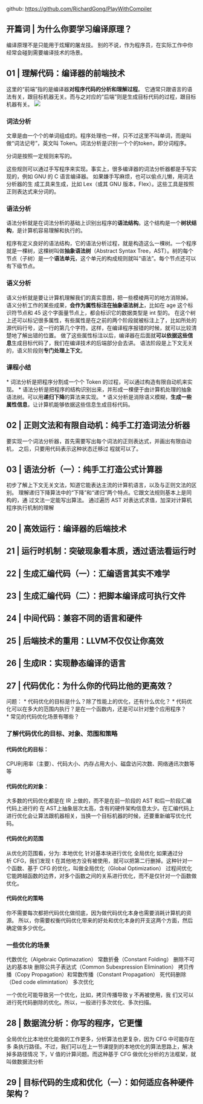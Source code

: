 github: https://github.com/RichardGong/PlayWithCompiler




## 开篇词 | 为什么你要学习编译原理？
编译原理不是只能用于炫耀的屠龙技。 别的不说，作为程序员，在实际工作中你经常会碰到需要编译技术的场景。


## 01 | 理解代码：编译器的前端技术
这里的“前端”指的是编译器**对程序代码的分析和理解过程**。
它通常只跟语言的语法有关，跟目标机器无关。而与之对应的“后端”则是生成目标代码的过程，跟目标机器有关。
![](https://sunxvming.com/imgs/50d447ee-b192-4f7d-b236-fbf070db87e1.jpg)
### 词法分析
文章是由一个个的单词组成的。程序处理也一样，只不过这里不叫单词，而是叫做“词法记号”，英文叫 Token。词法分析是识别一个个的token，即分词程序。

分词是按照一定规则来写的。

这些规则可以通过手写程序来实现。事实上，很多编译器的词法分析器都是手写实现的，例如 GNU 的 C 语言编译器。
如果嫌手写麻烦，也可以偷点儿懒，用词法分析器的生 成工具来生成，比如 Lex（或其 GNU 版本，Flex）。这些工具是按照正则表达式来分词的。


### 语法分析
语法分析就是在词法分析的基础上识别出程序的**语法结构**。这个结构是一个**树状结构**，是计算机容易理解和执行的。

程序有定义良好的语法结构，它的语法分析过程，就是构造这么一棵树。一个程序就是一棵树，这棵树叫做**抽象语法树**（Abstract Syntax Tree，AST）。树的每个节点（子树）是一个**语法单元**，这个单元的构成规则就叫“语法”。每个节点还可以有下级节点。


### 语义分析
语义分析就是要让计算机理解我们的真实意图，把一些模棱两可的地方消除掉。
语义分析工作的某些成果，**会作为属性标注在抽象语法树上**，比如在 age 这个标识符节点和 45 这个字面量节点上，都会标识它的数据类型是 int 型的。
在这个树上还可以标记很多属性，有些属性是在之前的两个阶段就被标注上了，比如所处的源代码行号，这一行的第几个字符。这样，在编译程序报错的时候，就可以比较清楚地了解出错的位置。
做了这些属性标注以后，编译器在后面就**可以依据这些信息**生成目标代码了，我们在编译技术的后端部分会去讲。
语法阶段是上下文无关的，语义阶段则**专门处理上下文**。



### 课程小结
* 词法分析是把程序分割成一个个 Token 的过程，可以通过构造有限自动机来实现。
* 语法分析是把程序的结构识别出来，并形成一棵便于由计算机处理的抽象语法树。可以用**递归下降**的算法来实现。
* 语义分析是消除语义模糊，**生成一些属性信息**，让计算机能够依据这些信息生成目标代码。




## 02 | 正则文法和有限自动机：纯手工打造词法分析器
要实现一个词法分析器，首先需要写出每个词法的正则表达式，并画出有限自动机，
之后，只要用代码表示这种状态迁移过 程就可以了。




## 03 | 语法分析（一）：纯手工打造公式计算器
初步了解上下文无关文法，知道它能表达主流的计算机语言，以及与正则文法的区别。
理解递归下降算法中的“下降”和“递归”两个特点。它跟文法规则基本上是同构的，通
过文法一定能写出算法。
通过遍历 AST 对表达式求值，加深对计算机程序执行机制的理解






## 20 | 高效运行：编译器的后端技术
## 21 | 运行时机制：突破现象看本质，透过语法看运行时
## 22 | 生成汇编代码（一）：汇编语言其实不难学
## 23 | 生成汇编代码（二）：把脚本编译成可执行文件
## 24 | 中间代码：兼容不同的语言和硬件
## 25 | 后端技术的重用：LLVM不仅仅让你高效
## 26 | 生成IR：实现静态编译的语言


## 27 | 代码优化：为什么你的代码比他的更高效？
问题：
* 代码优化的目标是什么？除了性能上的优化，还有什么优化？
* 代码优化可以在多大的范围内执行？是在一个函数内，还是可以针对整个应用程序？
* 常见的代码优化场景有哪些？


### 了解代码优化的目标、对象、范围和策略
#### 代码优化的目标： 
CPU利用率（主要）、代码大小、内存占用大小、磁盘访问次数、网络通讯次数等等
#### 代码优化的对象：
大多数的代码优化都是在 IR 上做的，而不是在前一阶段的 AST 和后一阶段汇编代码上进行的
在 AST上抽象层次太高，含有的硬件架构信息太少。在汇编代码上进行优化会让算法跟机器相关，当换一个目标机器的时候，还要重新编写优化代码。
#### 代码优化的范围
从优化的范围看，分为:
本地优化
针对基本块进行优化
全局优化
如果通过分析 CFG，我们发现 t 在其他地方没有被使用，就可以把第二行删掉。这种针对一个函数、基于 CFG 的优化，叫做全局优化（Global Optimization）
过程间优化
它能跨越函数的边界，对多个函数之间的关系进行优化，而不是仅针对一个函数做优化。
#### 代码优化的策略
你不需要每次都把代码优化做彻底，因为做代码优化本身也需要消耗计算机的资源。
所以，你需要权衡代码优化带来的好处和优化本身的开支这两个方面，然后确定做多少优化。


### 一些优化的场景
代数优化（Algebraic Optimazation）
常数折叠（Constant Folding）
删除不可达的基本块
删除公共子表达式（Common Subexpression Elimination）
拷贝传播（Copy Propagation）和常数传播（Constant Propagation）
死代码删除（Ded code elimintation）
多次优化

一个优化可能导致另一个优化，比如，拷贝传播导致 y 不再被使用，我
们又可以进行死代码删除的优化。所以，一般进行多次优化、多次扫描。


## 28 | 数据流分析：你写的程序，它更懂
全局优化比本地优化能做的工作更多，分析算法也更复杂，因为 CFG 中可能存在多
条执行路径。不过，我们可以在上一节课提到的本地优化的算法思路上，解决掉多路径情况
下，V 值的计算问题。而这种基于 CFG 做优化分析的方法框架，就叫做数据流分析


## 29 | 目标代码的生成和优化（一）：如何适应各种硬件架构？



